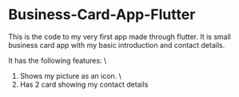 # Business-Card-App-Flutter
This is the code to my very first app made through flutter. It is small business card app with my basic introduction and contact details.

It has the following features: \
1) Shows my picture as an icon. \
2) Has 2 card showing my contact details


